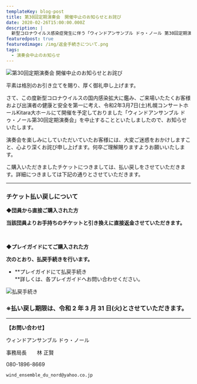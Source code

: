 ```yaml
---
templateKey: blog-post
title: 第30回定期演奏会　開催中止のお知らせとお詫び
date: 2020-02-26T15:00:00.000Z
description: |
  新型コロナウイルス感染症発生に伴う「ウィンドアンサンブル ドゥ・ノール 第30回定期演奏会」開催中止のお知らせとお詫び
featuredpost: true
featuredimage: /img/返金手続きについて.png
tags:
  - 演奏会中止のお知らせ
---
```

![第30回定期演奏会 開催中止のお知らせとお詫び](/img/返金手続きについて.png "第30回定期演奏会 開催中止のお知らせとお詫び")

平素は格別のお引き立てを賜り、厚く御礼申し上げます。

 さて、この度新型コロナウイルスの国内感染拡大に鑑み、ご来場いたたくお客様および出演者の健康と安全を第一に考え、令和2年3月7日(土)札幌コンサートホールKitara大ホールにて開催を予定しておりました「ウィンドアンサンブル ドゥ・ノール第30回定期演奏会」を中止することといたしましたので、お知らせいたします。

演奏会を楽しみにしていただいていたお客様には、大変ご迷惑をおかけしますこと、心より深くお詫び申し上げます。何卒ご理解賜りますようお願いいたします。

こ購入いただきましたチケットにつきましては、払い戻しをさせていただきます。詳細につきましては下記の通りとさせていただきます。

- - -

### チケット払い戻しについて

**◆団員から直接ご購入された方**

**当該団員よりお手持ちのチケットと引き換えに直接返金させていただきます。**

**<br>**

**◆プレイガイドにてご購入された方**

**次のとおり、払戻手続きを行います。**

* **プレイガイドにて払戻手続き<br>**詳しくは、各プレイガイドへお問い合わせください。

![払戻手続き](/img/払戻手続.png "払戻手続き")

### ※払い戻し期限は、令和 2 年 3 月 31 日(火)とさせていただきます。

- - -

**【お問い合わせ】**

ウィンドアンサンブル ドゥ・ノール

事務局長　　林 正賢

080-1896-8669

`wind_ensemble_du_nord@yahoo.co.jp`
